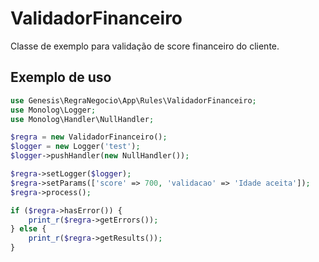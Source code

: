 # ValidadorFinanceiro

Classe de exemplo para validação de score financeiro do cliente.

## Exemplo de uso

```php
use Genesis\RegraNegocio\App\Rules\ValidadorFinanceiro;
use Monolog\Logger;
use Monolog\Handler\NullHandler;

$regra = new ValidadorFinanceiro();
$logger = new Logger('test');
$logger->pushHandler(new NullHandler());

$regra->setLogger($logger);
$regra->setParams(['score' => 700, 'validacao' => 'Idade aceita']);
$regra->process();

if ($regra->hasError()) {
    print_r($regra->getErrors());
} else {
    print_r($regra->getResults());
}
```
